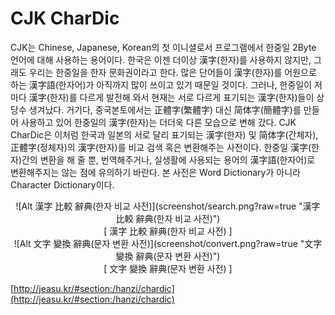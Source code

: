 CJK CharDic
=======
CJK는 Chinese, Japanese, Korean의 첫 이니셜로서 프로그램에서 한중일 2Byte 언어에 대해 사용하는 용어이다. 한국은 이젠 더이상 漢字(한자)를 사용하지 않지만, 그래도 우리는 한중일을 한자 문화권이라고 한다. 많은 단어들이 漢字(한자)를 어원으로 하는 漢字語(한자어)가 아직까지 많이 쓰이고 있기 때문일 것이다. 그러나, 한중일이 저마다 漢字(한자)를 다르게 발전해 와서 현재는 서로 다르게 표기되는 漢字(한자)들이 상당수 생겨났다. 거기다, 중국본토에서는 正體字(繁體字) 대신 简体字(簡體字)를 만들어 사용하고 있어 한중일의 漢字(한자)는 더더욱 다른 모습으로 변해 갔다. CJK CharDic은 이처럼 한국과 일본의 서로 달리 표기되는 漢字(한자) 및 简体字(간체자), 正體字(정체자)의 漢字(한자)를 비교 검색 혹은 변환해주는 사전이다. 한중일 漢字(한자)간의 변환을 해 줄 뿐, 번역해주거나, 실생활에 사용되는 용어의 漢字語(한자어)로 변환해주지는 않는 점에 유의하기 바란다. 본 사전은 Word Dictionary가 아니라 Character Dictionary이다.

<center>![Alt 漢字 比較 辭典(한자 비교 사전)](screenshot/search.png?raw=true "漢字 比較 辭典(한자 비교 사전)")</center>
<center>[ 漢字 比較 辭典(한자 비교 사전) ]</center>

<center>![Alt 文字 變換 辭典(문자 변환 사전)](screenshot/convert.png?raw=true "文字 變換 辭典(문자 변환 사전)")</center>
<center>[ 文字 變換 辭典(문자 변환 사전) ]</center>

[http://jeasu.kr/#section:/hanzi/chardic](http://jeasu.kr/#section:/hanzi/chardic)
